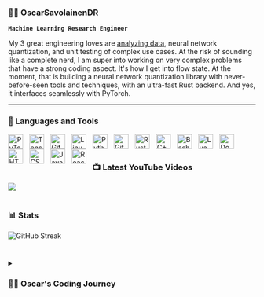 ### 🏄‍♂️ OscarSavolainenDR

**`Machine Learning Research Engineer`**

My 3 great engineering loves are [analyzing data](https://www.nature.com/articles/s41598-021-02277-0), neural network quantization, and unit testing of complex use cases. At the risk of sounding like a complete nerd, I am super into working on very complex problems that have a strong coding aspect. It's how I get into flow state. At the moment, that is building a neural network quantization library with never-before-seen tools and techniques, with an ultra-fast Rust backend. And yes, it interfaces seamlessly with PyTorch. 
 
<!--In the past, I have dragged myself away from analyzing data to build a couple full-stack websites ([R2SALeads](https://github.com/OscarSavolainenDR/R2SALeads), AutoScholar) from scratch, centred around, would you guess it, analyzing data. --> <!--But seriously, if you value beauty, hire me for processing data or backend work, not for the front end.-->

---

### 🧰 Languages and Tools

<img align="left" alt="PyTorch" width="30px" style="padding-right:10px;" src="https://cdn.jsdelivr.net/gh/devicons/devicon/icons/pytorch/pytorch-original.svg" />
<img align="left" alt="TensorFlow" width="30px" style="padding-right:10px;" src="https://cdn.jsdelivr.net/gh/devicons/devicon/icons/tensorflow/tensorflow-original.svg" />
<img align="left" alt="Git" width="30px" style="padding-right:10px;" src="https://cdn.jsdelivr.net/gh/devicons/devicon/icons/git/git-original.svg" />
<img align="left" alt="Linux" width="30px" style="padding-right:10px;" src="https://cdn.jsdelivr.net/gh/devicons/devicon/icons/linux/linux-original.svg" />
<img align="left" alt="Python" width="30px" style="padding-right:10px;" src="https://cdn.jsdelivr.net/gh/devicons/devicon/icons/python/python-plain.svg" />
<img align="left" alt="GitHub" width="30px" style="padding-right:10px;" src="https://cdn.jsdelivr.net/gh/devicons/devicon/icons/github/github-original.svg" />
<img align="left" alt="Rust" width="30px" style="padding-right:10px;" src="https://cdn.jsdelivr.net/gh/devicons/devicon@latest/icons/rust/rust-original.svg" />
<img align="left" alt="C++" width="30px" style="padding-right:10px;" src="https://cdn.jsdelivr.net/gh/devicons/devicon@latest/icons/cplusplus/cplusplus-original.svg" />
<img align="left" alt="Bash" width="30px" style="padding-right:10px;" src="https://cdn.jsdelivr.net/gh/devicons/devicon/icons/bash/bash-original.svg" />
<img align="left" alt="Lua" width="30px" style="padding-right:10px;" src="https://cdn.jsdelivr.net/gh/devicons/devicon@latest/icons/lua/lua-original.svg" />
<img align="left" alt="Docker" width="30px" style="padding-right:10px;" src="https://cdn.jsdelivr.net/gh/devicons/devicon/icons/docker/docker-original.svg" />
<img align="left" alt="HTML" width="30px" style="padding-right:10px;" src="https://cdn.jsdelivr.net/gh/devicons/devicon/icons/html5/html5-plain.svg" />
<img align="left" alt="CSS" width="30px" style="padding-right:10px;" src="https://cdn.jsdelivr.net/gh/devicons/devicon/icons/css3/css3-plain.svg" />
<img align="left" alt="JavaScript" width="30px" style="padding-right:10px;" src="https://cdn.jsdelivr.net/gh/devicons/devicon/icons/javascript/javascript-plain.svg" />
<img align="left" alt="React" width="30px" style="padding-right:10px;" src="https://cdn.jsdelivr.net/gh/devicons/devicon/icons/react/react-original.svg" />

<br />

# 

### 📺 Latest YouTube Videos

<!-- BEGIN YOUTUBE-CARDS -->

<!-- END YOUTUBE-CARDS -->

[<img src="https://custom-icon-badges.demolab.com/badge/-Subscribe%20For%20More-red?style=for-the-badge&logo=video&logoColor=white"/>](https://www.youtube.com/@OscarSavolainen?sub_confirmation=1)

#

### 📊 Stats

<!-- ![Oscar's Open Source GitHub stats](https://github-readme-stats.vercel.app/api?username=OscarSavolainenDR&show_icons=true&theme=gruvbox) -->

![GitHub Streak](https://streak-stats.demolab.com?user=OscarSavolainenDR&theme=gruvbox&border_radius=4.5)

#

<details>
   <summary><h3>👨‍💻 Oscar's Coding Journey</h3></summary>
   I first got started in coding as a means of enabling me to do what I love: data analysis. I go cuckoo for data, and coding was a way to enable gathering, transforming, and visualizing numbers. Over time I ended up using more and more advanced techniques. When I was doing my PhD in neurotechnology at Imperial College, to tackle complex biological data, I had to start getting the big algorithms involved: Machine Learning. Before my PhD even ended, I started working professionally as an ML Researcher, and grew to love ML for itself: understanding how it learns transforms, the subtleties of forward and backwards passes, and most of all, how it reacts when we throw a sackful of wrenches into the motor of the algorithm when we do quantization. At the moment, I'm excited to be educating others on neural network quantization and building my own quantization library, while continuing my journey of diving down into computational optimization, low-level languages such as Rust, and playing with various LLM use cases.
</details>
<!--[youtube]: https://youtube.com/NeuralNetworkQuantization -->

